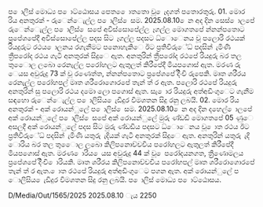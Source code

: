 ප ොලිස් මොධ්‍ය ප ොට්ඨොසය පෙත ෙොතතො වූ ෙැදගත් පතොරතුරු. 01. මොර රිය අනතුරක් - රුෙන්ෙැල්ල ප ොලිස් ෙසම. 2025.08.10 ෙන අද දින සෙස් ොලපේ රුෙන්ෙැල්ල ප ොලිස් ෙසපේ අවිස්සොපේල්ල ෑගල්ල මොගතපේ න්නන්පතොට ප්‍රපේශපේදී අවිස්සොපේල්ල පදස සිට ෑගල්ල පදසට ධ්‍ොෙනය වූ පලොරි රථයක් රියදුරුට රථය ොලනය රගැනීමට පනොහැකිෙ ඊට ප්‍රතිවිරුේධ්‍ පදසින් ැමිණි ත්‍රීපරෝද රථය ගැටී අනතුරක් සිදුෙ ඇත. අනතුරින් ත්‍රීපරෝද රථපේ රියදුරු බර තල තුෙොල ලබො රෙනැල්ල පරෝහලට ඇතුලත් කිරීපේදී මියපගොස් ඇත. මරණ රු ෙයස අවුරුදු 73 ක් වූ රණෙත්ත, න්නන්පතොට ප්‍රපේශපේ දිිංචි රුපෙකි. මෘත ශරීරය රෙනැල්ල පරෝහපල් මෘත ශරීරොගොරපේ තැන් ත් ර ඇත. පලොරි රථපේ රියදුරු අනතුරින් සු පලොරි රථය දමො ලො පගොස් ඇත. සැ ොර රියදුරු අත්අඩිංගුෙට ගැනීම සඳහො රුෙන්ෙැල්ල ප ොලිසිය ෙැඩිදුර විමශතන සිදු රනු ලබයි. 02. මොර රිය අනතුරක් - අක් රොයන්ුලේ ප ොලිස් ෙසම. 2025.08.10 ෙන අද දින දහෙල් ොලපේ අක් රොයන්ුලේ ප ොලිස් ෙසපේ අක් රොයන්ුලේ මුරු ණ්ඩඩි මොගතපේ 05 ණුෙ අසලදී අක් රොයන්ුලේ පදස සිට මුරු ණ්ඩඩිය පදසට ධ්‍ොෙනය වූ ොත රථය ඊට ප්‍රතිවිරුේධ්‍ පදසින් ැමිණි යතුරු ැදියක් ගැටී අනතුරක් සිදුෙ ඇත. අනතුරින් යතුරු ැදි ොරිය බර තල තුෙොල ලබො කිලිපනොච්චචිය පරෝහලට ඇතුලත් කිරීපේදී මියපගොස් ඇත. මරණ ොරිය ෙයස අවුරුදු 44 ක් වූ ෙපරෝදයනගත, ත්‍රීුණොමලය ප්‍රපේශපේ දිිංචි ොරියකි. මෘත ශරීරය කිලිපනොච්චචිය පරෝහපල් මෘත ශරීරොගොරපේ තැන් ත් ර ඇත. ොත රථපේ රියදුරු අත්අඩිංගුෙට පගන ඇත. අක් රොයන්ුලේ ප ොලිසිය ෙැඩිදුර විමශතන සිදු රනු ලබයි. ප ොලිස් මොධ්‍ය ප ොට්ඨොසය.

D/Media/Out/1565/2025 2025.08.10 ැය 2250